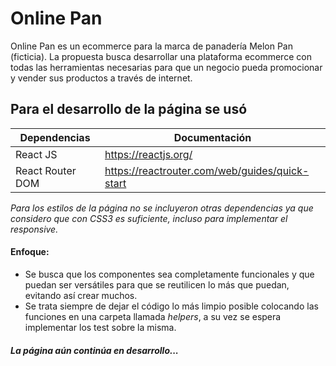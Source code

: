 # Online Pan
Online Pan es un ecommerce para la marca de panadería Melon Pan (ficticia). La propuesta busca desarrollar una plataforma ecommerce con todas las herramientas necesarias para que un negocio pueda promocionar y vender sus productos a través de internet. 

## Para el desarrollo de la página se usó

| Dependencias | Documentación |
| ------ | ------ |
| React JS | https://reactjs.org/ |
| React Router DOM | https://reactrouter.com/web/guides/quick-start|

 
*Para los estilos de la página no se incluyeron otras dependencias ya que considero que con CSS3 es suficiente, incluso para implementar el responsive.*

#### Enfoque:
- Se busca que los componentes sea completamente funcionales y que puedan ser versátiles para que se reutilicen lo más que puedan, evitando así crear muchos.
- Se trata siempre de dejar el código lo más limpio posible colocando las funciones en una carpeta llamada *helpers*, a su vez se espera implementar los test sobre la misma.


##### La página aún continúa en desarrollo...